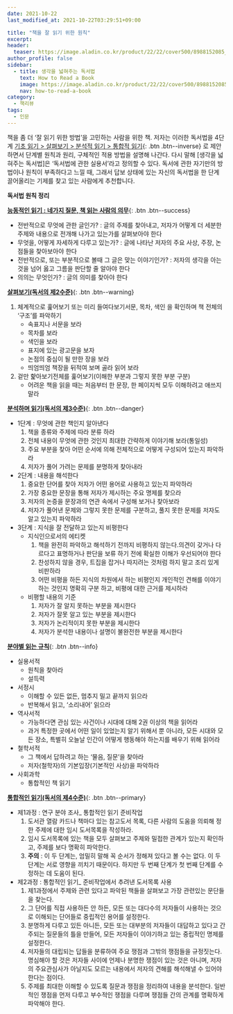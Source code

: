```yaml
---
date: 2021-10-22
last_modified_at: 2021-10-22T03:29:51+09:00

title: "책을 잘 읽기 위한 원칙"
excerpt:
header:
  teaser: https://image.aladin.co.kr/product/22/22/cover500/8988152085_2.jpg
author_profile: false
sidebar:
  - title: 생각을 넓혀주는 독서법
    text: How to Read a Book
    image: https://image.aladin.co.kr/product/22/22/cover500/8988152085_2.jpg
    nav: how-to-read-a-book
category:
  - 책리뷰
tags:
  - 인문
---
```

책을 좀 더 ‘잘 읽기 위한 방법’을 고민하는 사람을 위한 책. 저자는 이러한 독서법을 4단계 [기초 읽기 > 살펴보기 > 분석적 읽기 > 통합적 읽기](#){: .btn .btn--inverse} 로 제안하면서 단계별 원칙과 원리, 구체적인 적용 방법을 설명해 나간다. 다시 말해 [생각을 넓혀주는 독서법]은 ‘독서법에 관한 실용서’라고 정의할 수 있다. 독서에 관한 자기만의 방법이나 원칙이 부족하다고 느낄 때, 그래서 답보 상태에 있는 자신의 독서법을 한 단계 끌어올리는 기제를 찾고 있는 사람에게 추천합니다.  

**독서법 원칙 정리**

[**능동적인 읽기 : 네가지 질문, 책 읽는 사람의 의무**](#){: .btn .btn--success}

- 전반적으로 무엇에 관한 글인가? : 글의 주제를 찾아내고, 저자가 어떻게 더 세분한 주제와 내용으로 전개해 나가고 있는가를 살펴보아야 한다
- 무엇을, 어떻게 자세하게 다루고 있는가? : 글에 나타난 저자의 주요 사상, 주장, 논점들을 찾아보아야 한다
- 전반적으로, 또는 부분적으로 볼때 그 글은 맞는 이야기인가? : 저자의 생각을 아는 것을 넘어 옳고 그름을 판단할 줄 알아야 한다
- 의의는 무엇인가? : 글의 의미를 찾아야 한다  



[**살펴보기(독서의 제2수준)**](#){: .btn .btn--warning}

1. 체계적으로 훑어보기 또는 미리 들여다보기서문, 목차, 색인 을 확인하며 책 전체의 ‘구조’를 파악하기
   - 속표지나 서문을 보라
   - 목차를 보라
   - 색인을 보라
   - 표지에 있는 광고문을 보자
   - 논점의 중심이 될 만한 장을 보라
   - 띄엄띄엄 책장을 뒤적여 보며 골라 읽어 보라
2. 겉만 핥아보기전체를 훑어보기(이해한 부분과 그렇지 못한 부분 구분)
   - 어려운 책을 읽을 때는 처음부터 한 문장, 한 페이지씩 모두 이해하려고 애쓰지 말라  



[**분석하며 읽기(독서의 제3수준)**](#){: .btn .btn--danger}

- 1단계 : 무엇에 관한 책인지 알아낸다
  1. 책을 종류와 주제에 따라 분류 하라
  2. 전체 내용이 무엇에 관한 것인지 최대한 간략하게 이야기해 보라(통일성)
  3. 주요 부분을 찾아 어떤 순서에 의해 전체적으로 어떻게 구성되어 있는지 파악하라
  4. 저자가 풀어 가려는 문제를 분명하게 찾아내라
- 2단계 : 내용을 해석한다
  1. 중요한 단어를 찾아 저자가 어떤 용어로 사용하고 있는지 파악하라
  2. 가장 중요한 문장을 통해 저자가 제시하는 주요 명제를 찾으라
  3. 저자의 논증을 문장과의 연관 속에서 구성해 보거나 찾아보라
  4. 저자가 풀어낸 문제와 그렇지 못한 문제를 구분하고, 풀지 못한 문제를 저자도 알고 있는지 파악하라
- 3단계 : 지식을 잘 전달하고 있는지 비평한다
  - 지식인으로서의 에티켓
    1. 책을 완전히 파악하고 해석하기 전까지 비평하지 않는다.의견이 갖거나 다르다고 표명하거나 판단을 보류 하기 전에 확실한 이해가 우선되어야 한다
    2. 찬성하지 않을 경우, 트집을 잡거나 따지려는 것처럼 하지 말고 조리 있게 비판하라
    3. 어떤 비평을 하든 지식의 차원에서 하는 비평인지 개인적인 견해를 이야기하는 것인지 명확히 구분 하고, 비평에 대한 근거를 제시하라
  - 비평할 내용의 기준
    1. 저자가 잘 알지 못하는 부분을 제시한다
    2. 저자가 잘못 알고 있는 부분을 제시한다
    3. 저자가 논리적이지 못한 부분을 제시한다
    4. 저자가 분석한 내용이나 설명이 불완전한 부분을 제시한다  



[**분야별 읽는 규칙**](#){: .btn .btn--info}

- 실용서적
  - 원칙을 찾아라
  - 설득력
- 서정시
  - 이해할 수 있든 없든, 멈추지 밀고 끝까지 읽으라
  - 반복해서 읽고, ‘소리내어’ 읽으라
- 역사서적
  - 가능하다면 관심 있는 사건이나 시대에 대해 2권 이상의 책을 읽어라
  - 과거 특정한 곳에서 어떤 일이 있었는지 알기 위해서 뿐 아니라, 모든 시대와 모든 장소, 특별히 오늘날 인간이 어떻게 행동해야 하는지를 배우기 위해 읽어라
- 철학서적
  - 그 책에서 답하려고 하는 ‘물음, 질문’을 찾아라
  - 저자(철학자)의 기본입장(기본적인 사상)을 파악하라
- 사회과학
  - 통합적인 책 읽기  



[**통합적인 읽기(독서의 제4수준)**](#){: .btn .btn--primary}

- 제1과정 : 연구 분야 조사_ 통합적인 읽기 준비작업
  1. 도서관 열람 카드나 책마다 있는 참고도서 목록, 다른 사람의 도움을 의뢰해 정한 주제에 대한 임시 도서목록을 작성하라.
  2. 임시 도서목록에 있는 책을 모두 살펴보고 주제와 밀접한 관계가 있는지 확인하고, 주제를 보다 명확히 파악한다.
  3. **주의** : 이 두 단계는, 엄밀히 말해 꼭 순서가 정해져 있다고 볼 수는 없다. 이 두 단계는 서로 영향을 끼치기 때문이다. 하지만 두 번째 단계가 첫 번째 단계를 수정하는 데 도움이 된다.
- 제2과정 : 통합적인 읽기_ 준비작업에서 추려낸 도서목록 사용
  1. 제1과정에서 주제와 관련 있다고 파악된 책들을 살펴보고 가장 관련있는 문단들을 찾는다.
  2. 그 단어를 직접 사용하든 안 하든, 모든 또는 대다수의 저자들이 사용하는 것으로 이해되는 단어들로 중립적인 용어를 설정한다.
  3. 분명하게 다루고 있든 아니든, 모든 또는 대부분의 저자들이 대답하고 있다고 간주되는 질문들의 틀을 만들어, 모든 저자들이 이야기하고 있는 중립적인 명제를 설정한다.
  4. 저자들의 대립되는 답들을 분류하여 주요 쟁점과 그밖의 쟁점들을 규정짓는다. 명심해야 할 것은 저자들 사이에 언제나 분명한 쟁점이 있는 것은 아니며, 저자의 주요관심사가 아닐지도 모르는 내용에서 저자의 견해를 해석해낼 수 있어야 한다는 점이다.
  5. 주제를 최대한 이해할 수 있도록 질문과 쟁점을 정리하여 내용을 분석한다. 일반적인 쟁점을 먼저 다루고 부수적인 쟁점을 다루며 쟁점들 간의 관계를 명확하게 파악해야 한다.